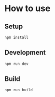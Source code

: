 
# How   to use
## Setup
```bash
npm install
```

## Development

```bash
npm run dev
```

## Build

```bash
npm run build
```
